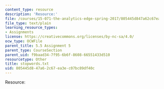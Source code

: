 ```yaml
---
content_type: resource
description: 'Resource:'
file: /courses/15-071-the-analytics-edge-spring-2017/805445d847a62c67ea3ec07bc89df40c_stopwords.txt
file_type: text/plain
learning_resource_types:
- Assignments
license: https://creativecommons.org/licenses/by-nc-sa/4.0/
ocw_type: OCWFile
parent_title: 5.5 Assignment 5
parent_type: CourseSection
parent_uid: f9baad34-7f95-6b6f-8608-66551433d510
resourcetype: Other
title: stopwords.txt
uid: 805445d8-47a6-2c67-ea3e-c07bc89df40c
---
```

Resource: